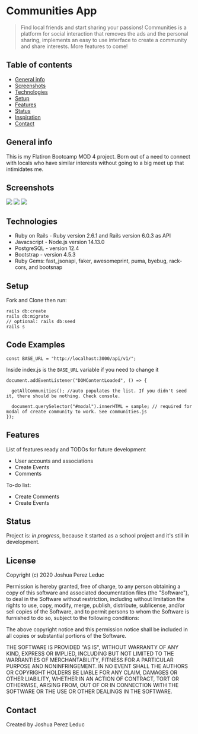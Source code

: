 # Communities App
> Find local friends and start sharing your passions! Communities is a platform for social interaction that removes the ads and the personal sharing, implements an easy to use interface to create a community and share interests. More features to come! 

## Table of contents
* [General info](#general-info)
* [Screenshots](#screenshots)
* [Technologies](#technologies)
* [Setup](#setup)
* [Features](#features)
* [Status](#status)
* [Inspiration](#inspiration)
* [Contact](#contact)

## General info
This is my Flatiron Bootcamp MOD 4 project. Born out of a need to connect with locals who have similar interests without going to a big meet up that intimidates me. 

## Screenshots
![](https://i.imgur.com/8ivt2sU.png)
![](https://i.imgur.com/0WYszvZ.png)
![](https://i.imgur.com/tpOt3Y6.png)


## Technologies
* Ruby on Rails - Ruby version 2.6.1 and Rails version 6.0.3 as API
* Javacscript - Node.js version 14.13.0
* PostgreSQL - version 12.4
* Bootstrap - version 4.5.3
* Ruby Gems: fast_jsonapi, faker, awesomeprint, puma, byebug, rack-cors, and bootsnap

## Setup
Fork and Clone then run:
```
rails db:create
rails db:migrate
// optional: rails db:seed
rails s
```

## Code Examples
```
const BASE_URL = "http://localhost:3000/api/v1/";
```

Inside index.js is the `BASE_URL` variable if you need to change it

```
document.addEventListener("DOMContentLoaded", () => {
```
```
  getAllCommunities(); //auto populates the list. If you didn't seed it, there should be nothing. Check console. 
```
```
  document.querySelector("#modal").innerHTML = sample; // required for modal of create community to work. See communities.js
});
```
## Features
List of features ready and TODOs for future development
* User accounts and associations
* Create Events
* Comments

To-do list:
* Create Comments
* Create Events

## Status
Project is: _in progress_, because it started as a school project and it's still in development. 

## License
Copyright (c) 2020 Joshua Perez Leduc

Permission is hereby granted, free of charge, to any person obtaining a copy
of this software and associated documentation files (the "Software"), to deal
in the Software without restriction, including without limitation the rights
to use, copy, modify, merge, publish, distribute, sublicense, and/or sell
copies of the Software, and to permit persons to whom the Software is
furnished to do so, subject to the following conditions:

The above copyright notice and this permission notice shall be included in all
copies or substantial portions of the Software.

THE SOFTWARE IS PROVIDED "AS IS", WITHOUT WARRANTY OF ANY KIND, EXPRESS OR
IMPLIED, INCLUDING BUT NOT LIMITED TO THE WARRANTIES OF MERCHANTABILITY,
FITNESS FOR A PARTICULAR PURPOSE AND NONINFRINGEMENT. IN NO EVENT SHALL THE
AUTHORS OR COPYRIGHT HOLDERS BE LIABLE FOR ANY CLAIM, DAMAGES OR OTHER
LIABILITY, WHETHER IN AN ACTION OF CONTRACT, TORT OR OTHERWISE, ARISING FROM,
OUT OF OR IN CONNECTION WITH THE SOFTWARE OR THE USE OR OTHER DEALINGS IN THE
SOFTWARE.

## Contact
Created by Joshua Perez Leduc